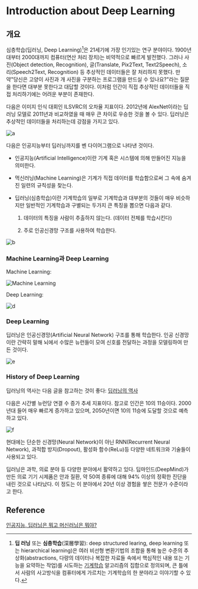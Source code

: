 # Introduction about Deep Learning

## 개요

심층학습(딥러닝, Deep Learning)[^Deep Learning]은 21세기에 가장 인기있는 연구 분야이다. 1900년대부터 2000대까지 컴퓨터(연산 처리 장치)는 비약적으로 빠르게 발전했다. 그러나 사진(Object detection, Recognition), 글(Translate, Pix2Text, Text2Speech), 소리(Speech2Text, Recognition) 등 추상적인 데이터들은 잘 처리하지 못했다. 만약"당신은 고양이 사진과 개 사진을 구분하는 프로그램을 만드실 수 있나요?"라는 질문을 한다면 대부분 못한다고 대답할 것이다. 이처럼 인간이 직접 추상적인 데이터들을 직접 처리하기에는 어려운 부분이 존재한다.

다음은 이미지 인식 대회인 ILSVRC의 오차율 지표이다. 2012년에 AlexNet이라는 딥러닝 모델로 2011년과 비교하였을 때 매우 큰 차이로 우승한 것을 볼 수 있다. 딥러닝은 추상적인 데이터들을 처리하는데 강점을 가지고 있다.

![a](https://github.com/Yudonggeun/Deep-Learning-of-Deep-Learning/blob/master/Image/1.%20Introduction%20about%20Deep%20Learning/a.jpg?raw=true)



다음은 인공지능부터 딥러닝까지를 벤 다이어그램으로 나타낸 것이다.

* 인공지능(Artificial Intelligence)이란 기계 혹은 시스템에 의해 만들어진 지능을 의미한다.

* 먹신러닝(Machine Learning)은 기계가 직접 데이터를 학습함으로써 그 속에 숨겨진 일련의 규칙성을 찾는다.

* 딥러닝(심층학습)이란 기계학습의 일부로 기계학습과 대부분의 것들이 매우 비슷하지만 일반적인 기계학습과 구별되는 두가지 큰 특징을 뽑으면 다음과 같다.

  1. 데이터의 특징을 사람이 추출하지 않는다. (데이터 전체를 학습시킨다)

  2. 주로 인공신경망 구조를 사용하여 학습한다.

![b](https://github.com/Yudonggeun/Deep-Learning-of-Deep-Learning/blob/master/Image/1.%20Introduction%20about%20Deep%20Learning/b.jpg?raw=true)



### Machine Learning과 Deep Learning

Machine Learning:

![Machine Learning](https://github.com/Yudonggeun/Deep-Learning-of-Deep-Learning/blob/master/Image/1.%20Introduction%20about%20Deep%20Learning/c.jpg?raw=true)

Deep Learning:

![d](https://github.com/Yudonggeun/Deep-Learning-of-Deep-Learning/blob/master/Image/1.%20Introduction%20about%20Deep%20Learning/d.jpg?raw=true)

### Deep Learning

딥러닝은 인공신경망(Artificial Neural Network) 구조를 통해 학습한다. 인공 신경망이란 간략히 말해 뇌에서 수많은 뉴런들이 모여 신호를 전달하는 과정을 모델링하여 만든 것이다.

![e](https://github.com/Yudonggeun/Deep-Learning-of-Deep-Learning/blob/master/Image/1.%20Introduction%20about%20Deep%20Learning/e.jpg?raw=true)

### History of Deep Learning

딥러닝의 역사는 다음 글을 참고하는 것이 좋다: [딥러닝의 역사](https://jinseob2kim.github.io/deep_learning.html)

다음은 시간별 뉴런당 연결 수 증가 추세 지표이다. 참고로 인간은 10의 11승이다. 2000년대 들어 매우 빠르게 증가하고 있으며, 2050년이면 10의 11승에 도달할 것으로 예측하고 있다.

![f](https://github.com/Yudonggeun/Deep-Learning-of-Deep-Learning/blob/master/Image/1.%20Introduction%20about%20Deep%20Learning/f.jpg?raw=true)

현대에는 단순한 신경망(Neural Network)이 아닌 RNN(Recurrent Neural Network), 과적합 방지(Dropout), 활성화 함수(ReLu)등 다양한 네트워크와 기술들이 사용되고 있다.

딥러닝은 과학, 의료 분야 등 다양한 분야에서 활약하고 있다. 딥마인드(DeepMind)가 만든 의료 기기 시제품은 안과 질환, 약 50여 종류에 대해 94% 이상의 정확한 진단을 내린 것으로 나타났다. 이 정도는 이 분야에서 20년 이상 경험을 쌓은 전문가 수준이라고 한다.

## Reference

[^Deep Learning]: **딥 러닝** 또는 **심층학습**(深層學習): deep structured learing, deep learning 또는 hierarchical learning)은 여러 비선형 변환기법의 조합을 통해 높은 수준의 추상화(abstractions, 다량의 데이터나 복잡한 자료들 속에서 핵심적인 내용 또는 기능을 요약하는 작업)를 시도하는 [기계학습](https://ko.wikipedia.org/wiki/머신_러닝) 알고리즘의 집합으로 정의되며, 큰 틀에서 사람의 사고방식을 컴퓨터에게 가르치는 기계학습의 한 분야라고 이야기할 수 있다.

[인공지능, 딥러닝은 뭐고 머신러닝은 뭐야?](http://yangjaehub.com/newsinfo/학생기자단/?mod=document&uid=39)

